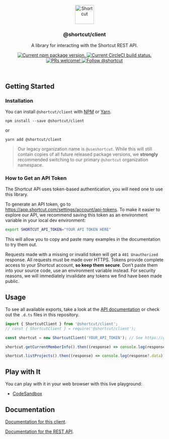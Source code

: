 <p align="center">
  <img height="60" src="https://github.com/useshortcut/shortcut-client-js/assets/739719/b1a2efa0-6de1-4bc4-8525-563c53a9b2ba" alt="Shortcut" />
</p>

<h3 align="center">
  @shortcut/client
</h3>

<p align="center">
  A library for interacting with the Shortcut REST API.
</p>

<p align="center">
  <a href="https://www.npmjs.org/package/@shortcut/client">
    <img src="https://badge.fury.io/js/@shortcut%2Fclient.svg" alt="Current npm package version." />
  </a>
  <a href="https://circleci.com/gh/useshortcut/shortcut-client-js">
    <img src="https://circleci.com/gh/useshortcut/shortcut-client-js.svg?style=shield" alt="Current CircleCI build status." />
  </a>
  <a href="https://circleci.com/gh/useshortcut/shortcut-client-js">
    <img src="https://img.shields.io/badge/PRs-welcome-brightgreen.svg" alt="PRs welcome!" />
  </a>
  <a href="https://twitter.com/intent/follow?screen_name=useshortcut">
    <img src="https://img.shields.io/twitter/follow/useshortcut.svg?label=Follow%20@shortcut" alt="Follow @shortcut" />
  </a>
</p>

<br>

## Getting Started

### Installation

You can install `@shortcut/client` with [NPM](https://www.npmjs.com/) or [Yarn](https://yarnpkg.com).

```shell
npm install --save @shortcut/client
```

or

```shell
yarn add @shortcut/client
```

> Our legacy organization name is `@useshortcut`. While this will still contain copies of all future released package versions, we **strongly** recommended switching to our primary `@shortcut` organization namespace.

### How to Get an API Token

The Shortcut API uses token-based authentication, you will need one to use this library.

To generate an API token, go to https://app.shortcut.com/settings/account/api-tokens. To make it easier to explore our API, we recommend saving this token as an environment variable in your local dev environment:

```bash
export SHORTCUT_API_TOKEN="YOUR API TOKEN HERE"
```

This will allow you to copy and paste many examples in the documentation to try them out.

Requests made with a missing or invalid token will get a `401 Unauthorized` response. All requests must be made over HTTPS. Tokens provide complete access to your Shortcut account, **so keep them secure**. Don’t paste them into your source code, use an environment variable instead. For security reasons, we will immediately invalidate any tokens we find have been made public.

## Usage

To see all available exports, take a look at the [API documentation](https://useshortcut.github.io/shortcut-client-js/) or check out the `.d.ts` files in this repository.

```javascript
import { ShortcutClient } from '@shortcut/client';
// const { ShortcutClient } = require('@shortcut/client');

const shortcut = new ShortcutClient('YOUR_API_TOKEN'); // See https://github.com/useshortcut/shortcut-client-js#how-to-get-an-api-token

shortcut.getCurrentMemberInfo().then((response) => console.log(response?.data));

shortcut.listProjects().then((response) => console.log(response?.data));
```

## Play with It

You can play with it in your web browser with this live playground:

- [CodeSandbox](https://codesandbox.io/s/useshortcut-client-playground-48kq1)

## Documentation

[Documentation for this client](https://useshortcut.github.io/shortcut-client-js/).

[Documentation for the REST API](https://developer.shortcut.com/api/rest/v3).
